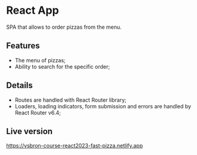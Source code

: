 # React App

SPA that allows to order pizzas from the menu.

## Features

- The menu of pizzas;
- Ability to search for the specific order;

## Details

- Routes are handled with React Router library;
- Loaders, loading indicators, form submission and errors are handled by React Router v6.4;

## Live version

https://vsbron-course-react2023-fast-pizza.netlify.app
